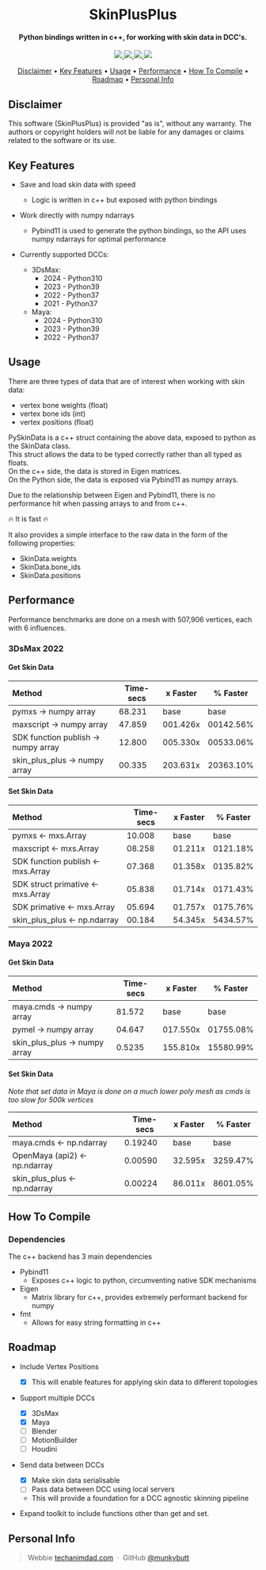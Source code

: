 <h1 align="center">
<!--   <br>
  <a href="http://www.amitmerchant.com/electron-markdownify"><img src="https://raw.githubusercontent.com/amitmerchant1990/electron-markdownify/master/app/img/markdownify.png" alt="SkinPlusPlus" width="200"></a>
  <br> -->
  SkinPlusPlus
  <br>
</h1>

<h4 align="center">Python bindings written in c++, for working with skin data in DCC's</a>.</h4>

<p align="center">
  <a href="https://github.com/munkybutt/SkinPlusPlus/blob/main/LICENSE">
    <img src="https://img.shields.io/github/license/munkybutt/SkinPlusPlus?style=for-the-badge"
  </a>
  <a href="https://github.com/munkybutt/SkinPlusPlus/releases/latest">
    <!-- <img src="https://badge.fury.io/gh/munkybutt%2FSkinPlusPlus.svg?style=for-the-badge"> -->
    <img src="https://img.shields.io/github/release/munkybutt/SkinPlusPlus?style=for-the-badge&include_prereleases">
  </a>
  <a href="https://saythanks.io/to/munkybutt">
      <img src="https://img.shields.io/badge/Say%20Thanks-!-1EAEDB.svg?style=for-the-badge">
  </a>
  <a href="https://www.paypal.me/munkybuttballs">
    <img src="https://img.shields.io/badge/$-donate-ff69b4.svg?maxAge=2592000&amp;style=for-the-badge">
  </a>
</p>

<p align="center">
  <a href="#disclaimer">Disclaimer</a> •
  <a href="#key-features">Key Features</a> •
  <a href="#usage">Usage</a> •
  <a href="#performance">Performance</a> •
  <a href="#how-to-compile">How To Compile</a> •
  <a href="#roadmap">Roadmap</a> •
  <a href="#personal-info">Personal Info</a>
</p>


## Disclaimer

This software (SkinPlusPlus) is provided "as is", without any warranty. The authors or copyright holders will not be liable for any damages or claims related to the software or its use.


## Key Features
* Save and load skin data with speed
  - Logic is written in c++ but exposed with python bindings

* Work directly with numpy ndarrays
  - Pybind11 is used to generate the python bindings, so the API uses numpy ndarrays for optimal performance

* Currently supported DCCs:
  - 3DsMax:
    - 2024 - Python310
    - 2023 - Python39
    - 2022 - Python37
  	- 2021 - Python37
  - Maya:
    - 2024 - Python310
    - 2023 - Python39
    - 2022 - Python37

## Usage
There are three types of data that are of interest when working with skin data:
- vertex bone weights (float)
- vertex bone ids (int)
- vertex positions (float)

PySkinData is a c++ struct containing the above data, exposed to python as the SkinData class.  
This struct allows the data to be typed correctly rather than all typed as floats.  
On the c++ side, the data is stored in Eigen matrices.  
On the Python side, the data is exposed via Pybind11 as numpy arrays.

Due to the relationship between Eigen and Pybind11, there is no performance hit when passing arrays to and from c++.

🔥 It is fast 🔥

It also provides a simple interface to the raw data in the form of the following properties:
- SkinData.weights
- SkinData.bone_ids
- SkinData.positions

## Performance
Performance benchmarks are done on a mesh with 507,906 vertices, each with 6 influences.

### 3DsMax 2022
#### Get Skin Data

| Method                               | Time-secs | x Faster  | % Faster  |
|:-------------------------------------|-----------|-----------|-----------|
| pymxs -> numpy array                 | 68.231    | base      | base      |
| maxscript -> numpy array             | 47.859    | 001.426x  | 00142.56% |
| SDK function publish -> numpy array  | 12.800    | 005.330x  | 00533.06% |
| skin_plus_plus -> numpy array        | 00.335    | 203.631x  | 20363.10% |

#### Set Skin Data

| Method                            | Time-secs | x Faster | % Faster |
|:----------------------------------|-----------|----------|----------|
| pymxs <- mxs.Array                | 10.008    | base     | base     |
| maxscript <- mxs.Array            | 08.258    | 01.211x  | 0121.18% |
| SDK function publish <- mxs.Array | 07.368    | 01.358x  | 0135.82% |
| SDK struct primative <- mxs.Array | 05.838    | 01.714x  | 0171.43% |
| SDK primative <- mxs.Array        | 05.694    | 01.757x  | 0175.76% |
| skin_plus_plus <- np.ndarray      | 00.184    | 54.345x  | 5434.57% |

### Maya 2022
#### Get Skin Data

| Method                        | Time-secs | x Faster  | % Faster  |
|:------------------------------|-----------|-----------|-----------|
| maya.cmds -> numpy array      | 81.572    | base      | base      |
| pymel -> numpy array          | 04.647    | 017.550x  | 01755.08% |
| skin_plus_plus -> numpy array | 0.5235    | 155.810x  | 15580.99% |


#### Set Skin Data

_Note that set data in Maya is done on a much lower poly mesh as cmds is too slow for 500k vertices_

| Method                          | Time-secs | x Faster | % Faster |
|:--------------------------------|-----------|----------|----------|
| maya.cmds <- np.ndarray         | 0.19240   | base     | base     |
| OpenMaya (api2) <- np.ndarray   | 0.00590   | 32.595x  | 3259.47% |
| skin_plus_plus <- np.ndarray    | 0.00224   | 86.011x  | 8601.05% |

## How To Compile
### Dependencies
The c++ backend has 3 main dependencies
- Pybind11
  - Exposes c++ logic to python, circumventing native SDK mechanisms
- Eigen
  - Matrix library for c++, provides extremely performant backend for numpy
- fmt
  - Allows for easy string formatting in c++

## Roadmap
* Include Vertex Positions
  - [X] This will enable features for applying skin data to different topologies

* Support multiple DCCs
  - [x] 3DsMax
  - [x] Maya
  - [ ] Blender
  - [ ] MotionBuilder
  - [ ] Houdini

* Send data between DCCs
  - [x] Make skin data serialisable 
  - [ ] Pass data between DCC using local servers
  - This will provide a foundation for a DCC agnostic skinning pipeline

* Expand toolkit to include functions other than get and set.

## Personal Info
> Webbie [techanimdad.com](https://techanimdad.com) &nbsp;&middot;&nbsp;
> GitHub [@munkybutt](https://github.com/munkybutt)

